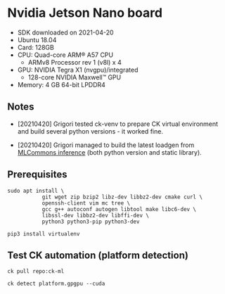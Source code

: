 ﻿# Nvidia Jetson Nano board

* SDK downloaded on 2021-04-20
* Ubuntu 18.04
* Card: 128GB
* CPU: Quad-core ARM® A57 CPU
  * ARMv8 Processor rev 1 (v8l) x 4
* GPU: NVIDIA Tegra X1 (nvgpu)/integrated
  * 128-core NVIDIA Maxwell™ GPU
* Memory: 4 GB 64-bit LPDDR4

## Notes

* [20210420] Grigori tested ck-venv to prepare CK virtual environment 
  and build several python versions - it worked fine.

* [20210420] Grigori managed to build the latest loadgen 
  from [MLCommons inference](https://github.com/mlcommons/inference/tree/master/loadgen)
  (both python version and static library).


## Prerequisites

```
sudo apt install \
           git wget zip bzip2 libz-dev libbz2-dev cmake curl \
           openssh-client vim mc tree \
           gcc g++ autoconf autogen libtool make libc6-dev \
           libssl-dev libbz2-dev libffi-dev \
           python3 python3-pip python3-dev

pip3 install virtualenv
```

## Test CK automation (platform detection)

```
ck pull repo:ck-ml

ck detect platform.gpgpu --cuda
```
